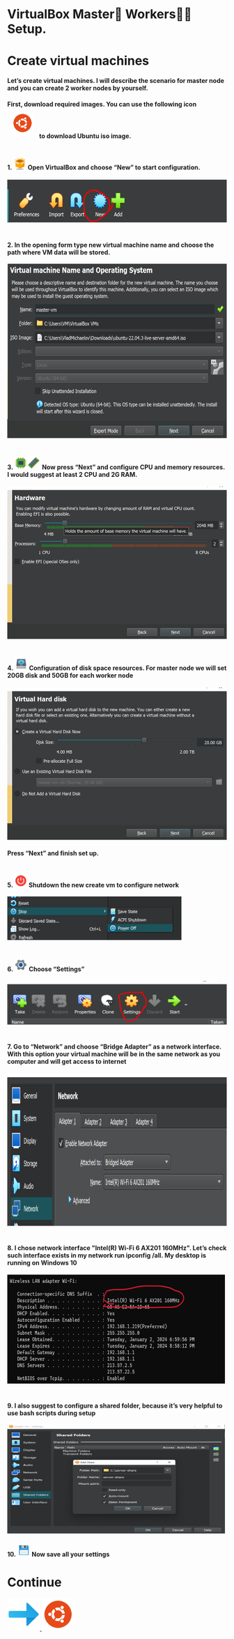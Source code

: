 # VirtualBox Master🤖 Workers👾👾 Setup.

<h1>Create virtual machines</h1>
<h4>Let’s create virtual machines. I will describe the scenario for master node and you can create 2 worker nodes by yourself.</h4>
<h4>First, download required images. You can use the following icon <a href="https://ubuntu.com/download/server" target="_blank"><img style="margin: 10px" src="../img/icons8-ubuntu-96.png" height="50" /></a> to download Ubuntu iso image.</h4>

# <h4>1. <img src="/img/icons8-open-box-64.png" width="30" height="30"> Open VirtualBox and choose “New” to start configuration.</h4> 
<img src="images/Screenshot_5.png" width="600" height="100">

# <h4>2. In the opening form type new virtual machine name and choose the path where VM data will be stored.</h4>
<img src="images/Screenshot_1.png" width="700" height="400">

# <h4>3. <img src="../img/icons8-cpu-96.png" width="30" height="30"><img src="../img/icons8-ram-66.png" width="30" height="30"> Now press “Next” and configure CPU and memory resources. I would suggest at least 2 CPU and 2G RAM.</h4>
<img src="images/Screenshot_2.png" width="700" height="350">

# <h4>4. <img src="../img/icons8-hdd-96.png" width="30" height="30"> Configuration of disk space resources. For master node we will set 20GB disk and 50GB for each worker node </h4>
<img src="images/Screenshot_3.png" width="700" height="350">
<h4>Press “Next” and finish set up.</h4>

# <h4>5. <img src="../img/icons8-shutdown-96.png" width="30" height="30"> Shutdown the new create vm to configure network</h4>
<img src="images/Screenshot_9.png" width="400" height="100">

# <h4>6. <img src="../img/icons8-settings-96.png" width="30" height="30"> Choose “Settings”</h4>
<img src="images/Screenshot_4.png" width="600" height="100">

# <h4>7. Go to “Network” and choose “Bridge Adapter” as a network interface. With this option your virtual machine will be in the same network as you computer and will get access to internet</h4>
<img src="images/Screenshot_6.png" width="700" height="350">

# <h4>8. I chose network interface "Intel(R) Wi-Fi 6 AX201 160MHz". Let’s check such interface exists in my network run ipconfig /all. My desktop is running on Windows 10</h4>
<img src="images/Screenshot_10.png" width="500" height="250">

# <h4>9. I also suggest to configure a shared folder, because it’s very helpful to use bash scripts during setup</h4>
<img src="images/Screenshot_12.png" width="500" height="250">

<h4> 10. <img src="../img/icons8-save-96.png" width="30" height="30"> Now save all your settings</h4>

# Continue

[<img src="../img/icons8-next-96.png" width="75" height="75">   <img src="../img/icons8-ubuntu-96.png" width="75" height="75">][PlDa]

[PlDa]:<../2. Ubuntu Installation/README.md>



